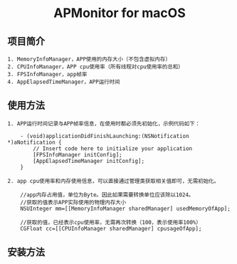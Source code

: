 # <center> APMonitor for macOS </center>

## 项目简介

	1. MemoryInfoManager，APP使用的内存大小（不包含虚拟内存）
	2. CPUInfoManager，APP cpu使用率（所有线程对cpu使用率的总和）
	3. FPSInfoManager，app帧率
	4. AppElapsedTimeManager，APP运行时间
	
## 使用方法

	1. APP运行时间记录与APP帧率信息，在使用时都必须先初始化，示例代码如下：
	
		- (void)applicationDidFinishLaunching:(NSNotification *)aNotification {
	    	// Insert code here to initialize your application
	    	[FPSInfoManager initConfig];
	    	[AppElapsedTimeManager initConfig];
		}
	
	2. app cpu使用率和内存使用信息，可以直接通过管理类获取相关值即可，无需初始化。
		
		//app内存占用值，单位为Byte。因此如果需要转换单位应该除以1024。
		//获取的值表示APP实际使用的物理内存大小
		NSUInteger mm=[[MemoryInfoManager sharedManager] usedMemoryOfApp];
		
		//获取的值，已经表示cpu使用率，无需再次转换（100，表示使用率100%）
		CGFloat cc=[[CPUInfoManager sharedManager] cpusageOfApp];
	
## 安装方法